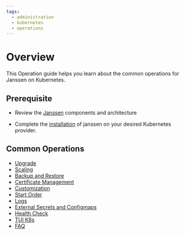```yaml
---
tags:
  - administration
  - kubernetes
  - operations
---
```


# Overview

This Operation guide helps you learn about the common operations for Janssen on Kubernetes.


## Prerequisite
- Review the [Janssen](../reference/kubernetes/README.md) components and architecture

- Complete the [installation](../install/helm-install/local.md) of janssen on your desired Kubernetes provider.

## Common Operations

- [Upgrade](upgrade.md)
- [Scaling](scaling.md)
- [Backup and Restore](backup-restore.md)  
- [Certificate Management](cert-management.md)  
- [Customization](customization.md)  
- [Start Order](start-order.md)  
- [Logs](logs.md)
- [External Secrets and Configmaps](external-secrets-configmaps.md)
- [Health Check](health-check.md)
- [TUI K8s](tui-k8s.md)
- [FAQ](faq.md)

